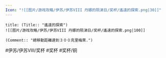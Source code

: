 ```yaml
---
Icon: "![[图片/游戏攻略/伊苏/伊苏VIII 丹娜的陨涕日/奖杯/遙遠的探索.png|30]]"
---
```

```ad-common-bronze-trophy
title: (Title:: "遙遠的探索")
![[图片/游戏攻略/伊苏/伊苏VIII 丹娜的陨涕日/奖杯/遙遠的探索.png|100]]

(Comment:: "總移動距離達到３００克里梅萊.")
```

#伊苏/伊苏VIII/奖杯 #奖杯 #奖杯/铜
